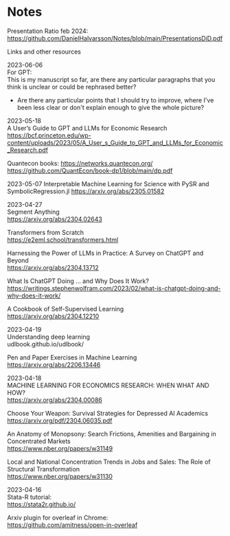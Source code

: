# Notes  

Presentation Ratio feb 2024:  
https://github.com/DanielHalvarsson/Notes/blob/main/PresentationsDiD.pdf  


Links and other resources 

2023-06-06  
For GPT:  
This is my manuscript so far, are there any particular paragraphs that you think is unclear or could be rephrased better?  
- Are there any particular points that I should try to improve, where I've been less clear or don't explain enough to give the whole picture?  

2023-05-18  
A User’s Guide to GPT and LLMs for Economic Research
https://bcf.princeton.edu/wp-content/uploads/2023/05/A_User_s_Guide_to_GPT_and_LLMs_for_Economic_Research.pdf

Quantecon books:  https://networks.quantecon.org/
                  https://github.com/QuantEcon/book-dp1/blob/main/dp.pdf  

2023-05-07
Interpretable Machine Learning for Science with PySR and SymbolicRegression.jl
https://arxiv.org/abs/2305.01582  

2023-04-27  
Segment Anything  
https://arxiv.org/abs/2304.02643

Transformers from Scratch  
https://e2eml.school/transformers.html  

Harnessing the Power of LLMs in Practice: A Survey on ChatGPT and Beyond  
https://arxiv.org/abs/2304.13712  

What Is ChatGPT Doing … and Why Does It Work?  
https://writings.stephenwolfram.com/2023/02/what-is-chatgpt-doing-and-why-does-it-work/  

A Cookbook of Self-Supervised Learning  
https://arxiv.org/abs/2304.12210

2023-04-19  
Understanding deep learning  
udlbook.github.io/udlbook/  

Pen and Paper Exercises in Machine Learning  
https://arxiv.org/abs/2206.13446  


2023-04-18  
MACHINE LEARNING FOR ECONOMICS RESEARCH: WHEN WHAT AND HOW?  
https://arxiv.org/abs/2304.00086

Choose Your Weapon: Survival Strategies for Depressed AI Academics  
https://arxiv.org/pdf/2304.06035.pdf

An Anatomy of Monopsony: Search Frictions, Amenities and Bargaining in Concentrated Markets  
https://www.nber.org/papers/w31149

Local and National Concentration Trends in Jobs and Sales: The Role of Structural Transformation  
https://www.nber.org/papers/w31130

2023-04-16  
Stata-R tutorial:  
https://stata2r.github.io/

Arxiv plugin for overleaf in Chrome:  
https://github.com/amitness/open-in-overleaf
